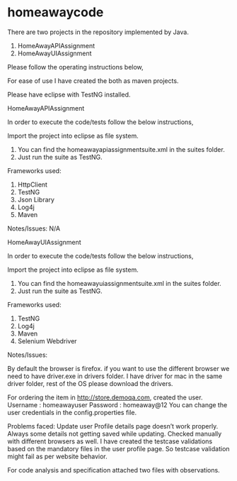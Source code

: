 # homeawaycode

There are two projects in the repository implemented by Java.

1) HomeAwayAPIAssignment
2) HomeAwayUIAssignment

Please follow the operating instructions below,

For ease of use I have created the both as maven projects.

Please have eclipse with TestNG installed.




HomeAwayAPIAssignment

In order to execute the code/tests follow the below instructions,

Import the project into eclipse as file system.

1) You can find the homeawayapiassignmentsuite.xml in the suites folder.
2) Just run the suite as TestNG.

Frameworks used: 

1) HttpClient
2) TestNG
3) Json Library
4) Log4j 
5) Maven

Notes/Issues: N/A




HomeAwayUIAssignment

In order to execute the code/tests follow the below instructions,

Import the project into eclipse as file system.

1) You can find the homeawayuiassignmentsuite.xml in the suites folder.
2) Just run the suite as TestNG.

Frameworks used: 

1) TestNG
2) Log4j 
3) Maven
4) Selenium Webdriver

Notes/Issues:

By default the browser is firefox. if you want to use the different browser we need to have driver.exe in drivers folder.
I have driver for mac in the same driver folder, rest of the OS please download the drivers.

For ordering the item in http://store.demoqa.com, created the user.
Username : homeawayuser
Password : homeaway@12
You can change the user credentials in the config.properties file.

Problems faced: 
Update user Profile details page doesn’t work properly.
Always some details not getting saved while updating. Checked manually with different browsers as well.
I have created the testcase validations based on the mandatory files in the user profile page.
So testcase validation might fail as per website behavior.


For code analysis and specification attached two files with observations.

